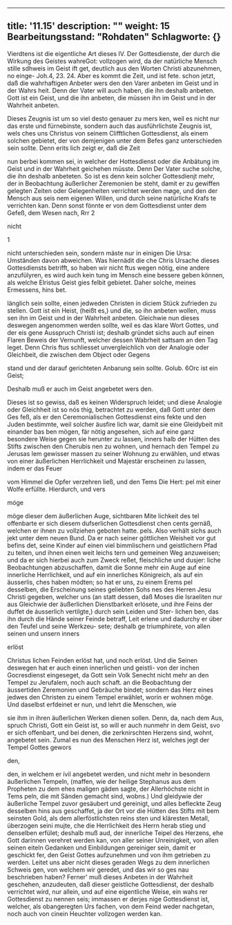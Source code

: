
---
title: '11.15'
description: ""
weight: 15
Bearbeitungsstand: "Rohdaten"
Schlagworte: {}
---
<!-- Seite 523 -->


Vierdtens ist die eigentliche Art dieses IV. Der
Gottesdienste, der durch die Wirkung des Geistes wahreGot:
vollzogen wird, da der natürliche Mensch stille sdhweis im Geist ift
 get, deutlich aus den Worten Christi abzunehmen, no einge-
Joh.4, 23. 24. Aber es kommt die Zeit, und ist fete.
schon jetzt, daß die wahrhaftigen Anbeter wers
den den Varer anbeten im Geist und in der Wahrs
heit. Denn der Vater will auch haben, die ihn
deshalb anbeten. Gott ist ein Geist, und die ihn
anbeten, die müssen ihn im Geist und in der
Wahrheit anbeten.

  Dieses Zeugnis ist um so viel desto genauer zu mers
ken, weil es nicht nur das erste und fürnebinste,
sondern auch das ausführlichste Zeugnis ist, wels
ches uns Christus von seinem Clifftlichen Gottesdienst,
als einem solchen gebietet, der von demjenigen unter
dem Befes ganz unterschieden sein sollte. Denn erits
lich zeigt er, daß die Zeit

nun berbei kommen sei, in welcher der Hottesdienst oder die Anbätung im Geist und in der Wahrheit geichehen müsste. Denn Der Vater suche solche, die ihn deshalb anbeteten. So ist es denn kein solcher Gottesdienjt mehr, der in Beobachtung äußerlicher Zeremonien be steht, damit er zu gewiffen gelegten Zeiten oder Gelegenheiten verrichtet werden møge, und den der Mensch aus seis nem eigenen Willen, und durch seine natürliche Krafs te verrichten kan. Denn sonst fönnte er von dem Gottesdienst unter dem Gefeß, dem Wesen nach, Rrr 2

nicht

1
<!-- Seite 524 -->
nicht unterschieden sein, sondern mäste nur in einigen Die Ursa: Umständen davon abweichen. Was hiernädit die che Chris Ursache dieses Gottesdiensts betrifft, so haben wir nicht ftus wegen nötig, eine andere anzufülyren, es wird auch kein tung im Mensch eine bessere geben können, als welche Elristus Geist gies felbit gebietet. Daher solche, meines Ermessens, hins bet.

länglich sein sollte, einen jedweden Christen in diciem Stück zufrieden zu stellen. Gott ist ein Heist, (heißt es,) und die, so ihn anbeten wollen, muss sen ihn im Geist und in der Wahrheit anbeten. Gleichwie nun dieses deswegen angenommen werden sollte, weil es das klare Wort Gottes, und der eis gene Ausspruch Christi ist; deshalb gründet sichs auch auf einen Flaren Beweis der Vernunft, welcher dessen Wabrheit sattsam an den Tag leget. Denn Chris ftus schliesset unvergleichlich von der Analogie oder Gleichbeit, die zwischen dem Object oder Gegens

stand und der darauf gerichteten Anbarung sein sollte. Golub. 6Orc ist ein Geist;

Deshalb
 muß er auch im Geist angebetet wers den.

Dieses ist so gewiss, daß es keinen Widerspruch leidet; und diese Analogie oder Gleichheit ist so nós thig, betrachtet zu werden, daß Gott unter dem Ges feß, als er den Ceremonialischen Gottesdienst eins fekte und den Juden bestimmte, weil solcher äusfire lich war, damit sie eine Gleidybeit mit einander bas ben mögen, fär nötig angesehen, sich auf eine ganz besondere Weise gegen sie herunter zu lassen, inners halb der Hütten des Stifts zwischen den Cherubis nen zu wohnen, und hernach den Tempel zu Jerusas lem gewisser massen zu seiner Wohnung zu erwählen, und etwas von einer äußerlichen Herrlichkeit und Majestär erscheinen zu lassen, indem er das Feuer

vom Himmel die Opfer verzehren ließ, und den Tems Die Hert: pel mit einer Wolfe erfüllte. Hierdurch, und vers

móge

möge dieser dem äußerlichen Auge, sichtbaren Mite lichkeit des tel offenbarte er sich diesem dufserlichen Gottesdienst chen cents gernäß, welchen er ihnen zu vollziehen geboten hatte. pels. Also verhält sichs auch jekt unter dem neuen Bund. Da er nach seiner göttlichen Weisheit vor gut befins det, seine Kinder auf einen viel bimmlischern und geistlichern Pfad zu teiten, und ihnen einen weit leichs tern und gemeinen Weg anzuweisen; und da er sich hierbei auch zum Zweck reßet, fleischliche und dusjer: liche Beobachtungen abzuschaffen, damit die Sonne mehr ein Auge auf eine innerliche Herrlichkeit, und auf ein innerliches Königreich, als auf ein äusserlis, ches haben módten; so hat er uns, zu einem Erems pel desselben, die Erscheinung seines geliebten Sohs nes des Herren Jesu Christi gegeben, welcher uns (an statt dessen, daß Moses die Israeliten nur aus Gleichwie der äußerlichen Dienstbarkeit erlósete, und ihre Feins der duffet de áusserlich vertilgte,) durch sein Leiden und Ster- lichen ben, das ihn durch die Hände seiner Feinde betraff, Leit erlene und dadurchy er úber den Teufel und seine Werkzeu- sete; deshalb ge triumphirete, von allen seinen und unsern inners

erlöst

Christus lichen Feinden erlöst hat, und noch erlöst. Und die Seinen deswegen hat er auch einen innerlichen und geistli- von der inchen Gocresdienst eingeseget, da Gott sein Volk Senecht nicht mehr an den Tempel zu Jerufalem, noch auch schaft. an die Beobachtung der äussertiden Zeremonien und Gebräuche bindet; sondern das Herz eines jedwes den Christen zu einem Tempel erwählet, worin er wohnen möge. Und daselbst erfdeinet er nun, und lehrt die Menschen, wie

sie ihm in ihren äußerlichen Werken dienen sollen. Denn, da, nach dem Aus, spruch Christi, Gott ein Geist ist, so will er auch nunmehr in dem Geist, svo er sich offenbart, und bei denen, die zerknirschten Herzens sind, wohnt, angebetet sein. Zumal es nun des Menschen Herz ist, welches jegt der Tempel Gottes gewors

den,
<!-- Seite 526 -->
den, in welchem er ívil angebetet werden, und nicht mehr in besondern äußerlichen Tempeln, (maffen, wie der heilige Stephanus aus dem Propheten zu dem ehes maligen gäden sagte, der Allerhöchste nicht in Tems peln, die mit Sänden gemacht sind, wobns.) Und gleidywie der äußerliche Tempel zuvor gesäubert und gereinigt, und alles befleckte Zeug desselben hins aus geschaffet, ja der Ort vor die Hütten des Stifts mit bem seinsten Gold, als dem allerföstlichsten reins sten und kläresten Metall, überzogen seini mujte, che die Herrlichkeit des Herrn herab stieg und denselben erfület; deshalb muß aud, der innerliche Teipel des Herzens, ehe Gott darinnen verehret werden kan, von aller seiner Unreinigkeit, von allen seinen eiteln Gedanken und Einbildungen gereiniger sein, damit er geschickt fer, den Geist Gottes aufzunehmen und von ihm getrieben zu werden. Leitet uns aber nicht dieses geraden Wegs zu dem innerlichen Schweis gen, von welchem wir geredet, und das wir so ges nau beschrieben haben? Ferner' muß dieses Anbeten in der Wahrheit geschehen, anzudeuten, daß dieser geistliche Gottesdienst, der deshalb verrichtet wird, nur allein, und auf eine eigentliche Weise, ein wahs rer Gottesdienst zu nennen seis; immassen er derjes nige Gottesdienst ist, welcher, als obangeregten Urs fachen, von dem Feind weder nachgetan, noch auch von cinein Heuchter vollzogen werden kan.

